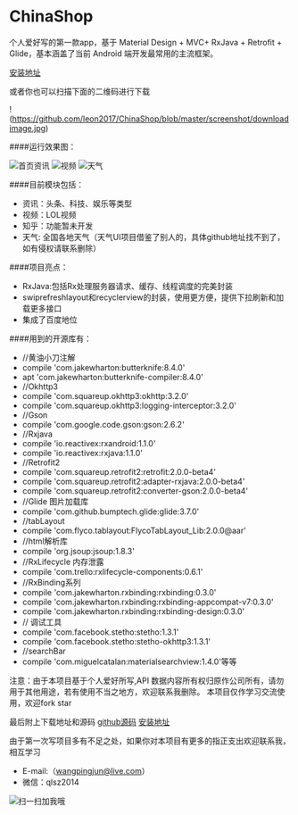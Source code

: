 # ChinaShop

个人爱好写的第一款app，基于 Material Design + MVC+ RxJava + Retrofit + Glide，基本涵盖了当前 Android 端开发最常用的主流框架。

[安装地址](http://fir.im/androidFire)

或者你也可以扫描下面的二维码进行下载

!(https://github.com/leon2017/ChinaShop/blob/master/screenshot/downloadimage.jpg)

####运行效果图：

![首页资讯](https://github.com/leon2017/ChinaShop/blob/master/screenshot/%E8%B5%84%E8%AE%AF.gif)
![视频](https://github.com/leon2017/ChinaShop/blob/master/screenshot/%E8%A7%86%E9%A2%91.gif)
![天气](https://github.com/leon2017/ChinaShop/blob/master/screenshot/%E5%A4%A9%E6%B0%94.gif)

####目前模块包括：
- 资讯：头条、科技、娱乐等类型
- 视频：LOL视频
- 知乎：功能暂未开发
- 天气: 全国各地天气（天气UI项目借鉴了别人的，具体github地址找不到了，如有侵权请联系删除）

####项目亮点：
-  RxJava:包括Rx处理服务器请求、缓存、线程调度的完美封装
- swiprefreshlayout和recyclerview的封装，使用更方便，提供下拉刷新和加载更多接口
- 集成了百度地位

####用到的开源库有：
- //黄油小刀注解
- compile 'com.jakewharton:butterknife:8.4.0'
- apt 'com.jakewharton:butterknife-compiler:8.4.0'
- //Okhttp3
- compile 'com.squareup.okhttp3:okhttp:3.2.0'
- compile 'com.squareup.okhttp3:logging-interceptor:3.2.0'
- //Gson
- compile 'com.google.code.gson:gson:2.6.2'
- //Rxjava
- compile 'io.reactivex:rxandroid:1.1.0'
- compile 'io.reactivex:rxjava:1.1.0'
- //Retrofit2
- compile 'com.squareup.retrofit2:retrofit:2.0.0-beta4'
- compile 'com.squareup.retrofit2:adapter-rxjava:2.0.0-beta4'
- compile 'com.squareup.retrofit2:converter-gson:2.0.0-beta4'
- //Glide 图片加载库
- compile 'com.github.bumptech.glide:glide:3.7.0'
- //tabLayout
- compile 'com.flyco.tablayout:FlycoTabLayout_Lib:2.0.0@aar'
- //html解析库
- compile 'org.jsoup:jsoup:1.8.3'
- //RxLifecycle 内存泄露
- compile 'com.trello:rxlifecycle-components:0.6.1'
- //RxBinding系列
- compile 'com.jakewharton.rxbinding:rxbinding:0.3.0'
- compile 'com.jakewharton.rxbinding:rxbinding-appcompat-v7:0.3.0'
- compile 'com.jakewharton.rxbinding:rxbinding-design:0.3.0'
- // 调试工具
- compile 'com.facebook.stetho:stetho:1.3.1'
- compile 'com.facebook.stetho:stetho-okhttp3:1.3.1'
- //searchBar
- compile 'com.miguelcatalan:materialsearchview:1.4.0'等等

注意：由于本项目基于个人爱好所写,API 数据内容所有权归原作公司所有，请勿用于其他用途，若有使用不当之地方，欢迎联系我删除。
本项目仅作学习交流使用，欢迎fork star

最后附上下载地址和源码
[github源码](https://github.com/leon2017/ChinaShop)
[安装地址](http://fir.im/7d2l)

由于第一次写项目多有不足之处，如果你对本项目有更多的指正支出欢迎联系我，相互学习
- E-mail:（wangpingjun@live.com）
- 微信：qlsz2014

![扫一扫加我哦](https://github.com/leon2017/ChinaShop/blob/master/screenshot/wechat.jpg)
